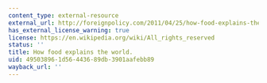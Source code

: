 ```yaml
---
content_type: external-resource
external_url: http://foreignpolicy.com/2011/04/25/how-food-explains-the-world/
has_external_license_warning: true
license: https://en.wikipedia.org/wiki/All_rights_reserved
status: ''
title: How food explains the world.
uid: 49503896-1d56-4436-89db-3901aafebb89
wayback_url: ''
---
```

